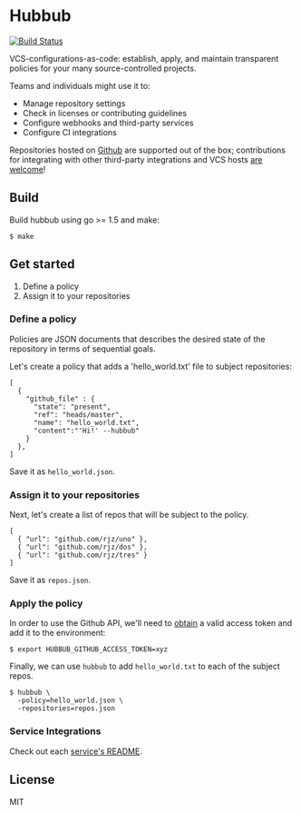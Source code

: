 # Hubbub

[![Build
Status](https://travis-ci.org/rjz/hubbub.svg?branch=master)](https://travis-ci.org/rjz/hubbub)

VCS-configurations-as-code: establish, apply, and maintain transparent policies
for your many source-controlled projects.

Teams and individuals might use it to:

  - Manage repository settings
  - Check in licenses or contributing guidelines
  - Configure webhooks and third-party services
  - Configure CI integrations

Repositories hosted on [Github][github] are supported out of the box;
contributions for integrating with other third-party integrations and VCS hosts
[are welcome][contributing]!

## Build

Build hubbub using go >= 1.5 and make:

    $ make

## Get started

  1. Define a policy
  2. Assign it to your repositories

### Define a policy

Policies are JSON documents that describes the desired state of the repository
in terms of sequential goals.

Let's create a policy that adds a 'hello_world.txt' file to subject
repositories:

    [
      {
        "github_file" : {
          "state": "present",
          "ref": "heads/master",
          "name": "hello_world.txt",
          "content":"'Hi!' --hubbub"
        }
      },
    ]

Save it as `hello_world.json`.

### Assign it to your repositories

Next, let's create a list of repos that will be subject to the policy.

    [
      { "url": "github.com/rjz/uno" },
      { "url": "github.com/rjz/dos" },
      { "url": "github.com/rjz/tres" }
    ]

Save it as `repos.json`.

### Apply the policy

In order to use the Github API, we'll need to [obtain][github-token] a valid
access token and add it to the environment:

    $ export HUBBUB_GITHUB_ACCESS_TOKEN=xyz

Finally, we can use `hubbub` to add `hello_world.txt` to each of the subject
repos.

    $ hubbub \
      -policy=hello_world.json \
      -repositories=repos.json

### Service Integrations

Check out each [service's README](services/).

## License

MIT

[github]: https://github.com
[github-token]: https://help.github.com/articles/creating-an-access-token-for-command-line-use/
[contributing]: CONTRIBUTING.md

